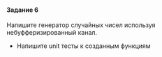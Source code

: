 #### Задание 6

Напишите генератор случайных чисел используя небуфферизированный канал.

* Напишите unit тесты к созданным функциям
